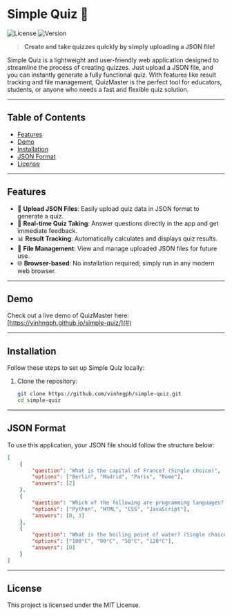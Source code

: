 # Simple Quiz 🚀

![License](https://img.shields.io/badge/license-MIT-blue.svg)
![Version](https://img.shields.io/badge/version-1.0.0-brightgreen.svg)

> **Create and take quizzes quickly by simply uploading a JSON file!**

Simple Quiz is a lightweight and user-friendly web application designed to streamline the process of creating quizzes. Just upload a JSON file, and you can instantly generate a fully functional quiz. With features like result tracking and file management, QuizMaster is the perfect tool for educators, students, or anyone who needs a fast and flexible quiz solution.

---

## Table of Contents

- [Features](#features)
- [Demo](#demo)
- [Installation](#installation)
- [JSON Format](#json-format)
- [License](#license)

---

## Features

- 📂 **Upload JSON Files**: Easily upload quiz data in JSON format to generate a quiz.
- 📝 **Real-time Quiz Taking**: Answer questions directly in the app and get immediate feedback.
- 📊 **Result Tracking**: Automatically calculates and displays quiz results.
- 💾 **File Management**: View and manage uploaded JSON files for future use.
- 🌐 **Browser-based**: No installation required; simply run in any modern web browser.

---

## Demo

Check out a live demo of QuizMaster here: [https://vinhngph.github.io/simple-quiz/](#)

---

## Installation

Follow these steps to set up Simple Quiz locally:

1. Clone the repository:
   ```bash
   git clone https://github.com/vinhngph/simple-quiz.git
   cd simple-quiz

---

## JSON Format

To use this application, your JSON file should follow the structure below:

```json
[
    {
        "question": "What is the capital of France? (Single choice)",
        "options": ["Berlin", "Madrid", "Paris", "Rome"],
        "answers": [2]
    },
    {
        "question": "Which of the following are programming languages? (Multiple choice)",
        "options": ["Python", "HTML", "CSS", "JavaScript"],
        "answers": [0, 3]
    },
    {
        "question": "What is the boiling point of water? (Single choice)",
        "options": ["100°C", "90°C", "50°C", "120°C"],
        "answers": [0]
    }
]
```

---

## License
This project is licensed under the MIT License.
